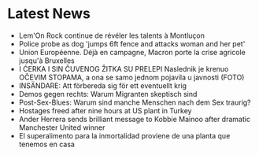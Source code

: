 # Latest News
-  Lem'On Rock continue de révéler les talents à Montluçon
-  Police probe as dog 'jumps 6ft fence and attacks woman and her pet'
-  Union Européenne. Déjà en campagne, Macron porte la crise agricole jusqu'à Bruxelles
-  I ĆERKA I SIN ČUVENOG ŽITKA SU PRELEPI Naslednik je krenuo OČEVIM STOPAMA, a ona se samo jednom pojavila u javnosti (FOTO)
-  INSÄNDARE: Att förbereda sig för ett eventuellt krig
-  Demos gegen rechts: Warum Migranten skeptisch sind
-  Post-Sex-Blues: Warum sind manche Menschen nach dem Sex traurig?
-  Hostages freed after nine hours at US plant in Turkey
-  Ander Herrera sends brilliant message to Kobbie Mainoo after dramatic Manchester United winner
-  El superalimento para la inmortalidad proviene de una planta que tenemos en casa

